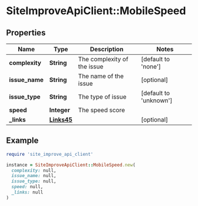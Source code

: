 # SiteImproveApiClient::MobileSpeed

## Properties

| Name | Type | Description | Notes |
| ---- | ---- | ----------- | ----- |
| **complexity** | **String** | The complexity of the issue | [default to &#39;none&#39;] |
| **issue_name** | **String** | The name of the issue | [optional] |
| **issue_type** | **String** | The type of issue | [default to &#39;unknown&#39;] |
| **speed** | **Integer** | The speed score |  |
| **_links** | [**Links45**](Links45.md) |  | [optional] |

## Example

```ruby
require 'site_improve_api_client'

instance = SiteImproveApiClient::MobileSpeed.new(
  complexity: null,
  issue_name: null,
  issue_type: null,
  speed: null,
  _links: null
)
```

